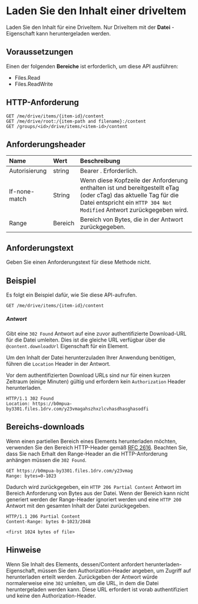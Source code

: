 # <a name="download-the-contents-of-a-driveitem"></a>Laden Sie den Inhalt einer driveItem

Laden Sie den Inhalt für eine DriveItem. Nur DriveItem mit der **Datei** -Eigenschaft kann heruntergeladen werden.

## <a name="prerequisites"></a>Voraussetzungen
Einen der folgenden **Bereiche** ist erforderlich, um diese API ausführen:

  * Files.Read
  * Files.ReadWrite

## <a name="http-request"></a>HTTP-Anforderung

<!-- { "blockType": "ignored" } -->
```http
GET /me/drive/items/{item-id}/content
GET /me/drive/root:/{item-path and filename}:/content
GET /groups/<id>/drive/items/<item-id>/content
```

## <a name="request-headers"></a>Anforderungsheader

| Name          | Wert  | Beschreibung                                                                                                                                              |
|:--------------|:-------|:---------------------------------------------------------------------------------------------------------------------------------------------------------|
| Autorisierung | string | Bearer <token>. Erforderlich.                                                                                                                                |
| If-none-match | String | Wenn diese Kopfzeile der Anforderung enthalten ist und bereitgestellt eTag (oder cTag) das aktuelle Tag für die Datei entspricht ein `HTTP 304 Not Modified` Antwort zurückgegeben wird. |
| Range         | Bereich  | Bereich von Bytes, die in der Antwort zurückgegeben.                                                                                                                 |


## <a name="request-body"></a>Anforderungstext
Geben Sie einen Anforderungstext für diese Methode nicht.

## <a name="example"></a>Beispiel
Es folgt ein Beispiel dafür, wie Sie diese API-aufrufen.


<!-- { "blockType": "request", "name": "driveitem-download-contents" } -->
```http
GET /me/drive/items/{item-id}/content
```

##### <a name="response"></a>Antwort
Gibt eine `302 Found` Antwort auf eine zuvor authentifizierte Download-URL für die Datei umleiten. Dies ist die gleiche URL verfügbar über die `@content.downloadUrl` Eigenschaft für ein Element.

Um den Inhalt der Datei herunterzuladen Ihrer Anwendung benötigen, führen die `Location` Header in der Antwort.

Vor dem authentifizierten Download URLs sind nur für einen kurzen Zeitraum (einige Minuten) gültig und erfordern kein `Authorization` Header herunterladen.

<!-- { "blockType": "response", "@odata.type": "stream" } -->
```http
HTTP/1.1 302 Found
Location: https://b0mpua-by3301.files.1drv.com/y23vmagahszhxzlcvhasdhasghasodfi
```

## <a name="range-downloads"></a>Bereichs-downloads

Wenn einen partiellen Bereich eines Elements herunterladen möchten, verwenden Sie den Bereich HTTP-Header gemäß [RFC 2616](https://www.ietf.org/rfc/rfc2616.txt). Beachten Sie, dass Sie nach Erhalt den Range-Header an die HTTP-Anforderung anhängen müssen die `302 Found`.

<!-- { "blockType": "request", "name": "driveitem-get-partial-content" } -->
```http
GET https://b0mpua-by3301.files.1drv.com/y23vmag
Range: bytes=0-1023
```

Dadurch wird zurückgegeben, ein `HTTP 206 Partial Content` Antwort im Bereich Anforderung von Bytes aus der Datei. Wenn der Bereich kann nicht generiert werden der Range-Header ignoriert werden und eine `HTTP 200` Antwort mit den gesamten Inhalt der Datei zurückgegeben.

<!-- { "blockType": "response", "@odata.type": "stream" } -->
```http
HTTP/1.1 206 Partial Content
Content-Range: bytes 0-1023/2048

<first 1024 bytes of file>
```

## <a name="notes"></a>Hinweise  

Wenn Sie Inhalt des Elements, dessen/Content anfordert herunterladen-Eigenschaft, müssen Sie den Authorization-Header angeben, um Zugriff auf herunterladen erteilt werden. Zurückgeben der Antwort würde normalerweise eine `302` umleiten, um die URL, in dem die Datei heruntergeladen werden kann. Diese URL erfordert ist vorab authentifiziert und keine den Authorization-Header.


<!-- uuid: 8fcb5dbc-d5aa-4681-8e31-b001d5168d79
2015-10-25 14:57:30 UTC -->
<!-- {
  "type": "#page.annotation",
  "description": "Download item",
  "keywords": "",
  "section": "documentation",
  "tocPath": "OneDrive/Item/Download file"
}-->
